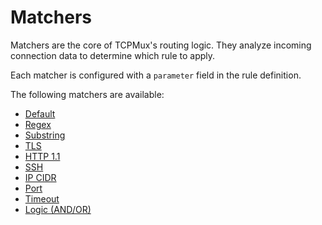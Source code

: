 # Matchers

Matchers are the core of TCPMux's routing logic. They analyze incoming connection data to determine which rule to apply.

Each matcher is configured with a `parameter` field in the rule definition.

The following matchers are available:

- [Default](default.md)
- [Regex](regex.md)
- [Substring](substring.md)
- [TLS](tls.md)
- [HTTP 1.1](http.md)
- [SSH](ssh.md)
- [IP CIDR](ip.md)
- [Port](port.md)
- [Timeout](timeout.md)
- [Logic (AND/OR)](logic.md)